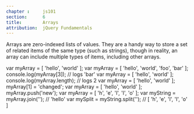 ```yaml
---
chapter :     js101
section:      6
title:        Arrays
attribution:  jQuery Fundamentals
---
```

Arrays are zero-indexed lists of values. They are a handy way to store a set of
related items of the same type (such as strings), though in reality, an array
can include multiple types of items, including other arrays.

<javascript caption="A simple array">
var myArray = [ 'hello', 'world' ];
</javascript>

<javascript caption="Accessing array items by index">
var myArray = [ 'hello', 'world', 'foo', 'bar' ];
console.log(myArray[3]);   // logs 'bar'
</javascript>

<javascript caption="Testing the size of an array">
var myArray = [ 'hello', 'world' ];
console.log(myArray.length);   // logs 2
</javascript>

<javascript caption="Changing the value of an array item">
var myArray = [ 'hello', 'world' ];
myArray[1] = 'changed';
</javascript>

<javascript caption="Adding elements to an array">
var myArray = [ 'hello', 'world' ];
myArray.push('new');
</javascript>

<javascript caption="Working with arrays">
var myArray = [ 'h', 'e', 'l', 'l', 'o' ];
var myString = myArray.join('');   // 'hello'
var mySplit = myString.split('');  // [ 'h', 'e', 'l', 'l', 'o' ]
</javascript>
